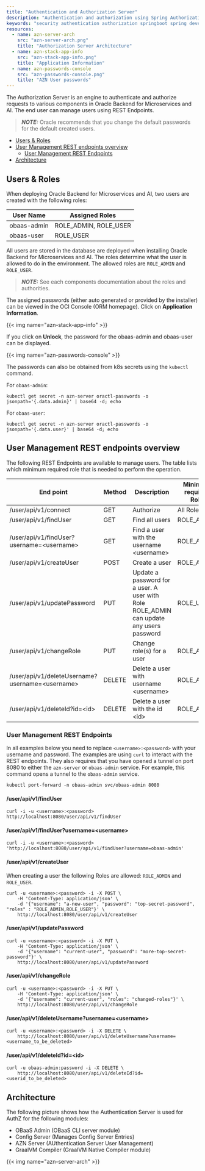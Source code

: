 ```yaml
---
title: "Authentication and Authorization Server"
description: "Authentication and authorization using Spring Authorization Server in Oracle Backend for Microservices and AI"
keywords: "security authentication authorization springboot spring development microservices development oracle backend"
resources:
  - name: azn-server-arch
    src: "azn-server-arch.png"
    title: "Authorization Server Architecture"
  - name: azn-stack-app-info
    src: "azn-stack-app-info.png"
    title: "Application Information"
  - name: azn-passwords-console
    src: "azn-passwords-console.png"
    title: "AZN User passwords"
---
```


The Authorization Server is an engine to authenticate and authorize requests to various components in Oracle Backend for Microservices and AI. The end user can manage users using REST Endpoints.

> **_NOTE:_** Oracle recommends that you change the default passwords for the default created users.

- [Users & Roles](#users--roles)
- [User Management REST endpoints overview](#user-management-rest-endpoints-overview)
  - [User Management REST Endpoints](#user-management-rest-endpoints)
- [Architecture](#architecture)

## Users & Roles

When deploying Oracle Backend for Microservices and AI, two users are created with the following roles:

| User Name     | Assigned Roles        |
|---------------|-----------------------|
| obaas-admin   | ROLE_ADMIN, ROLE_USER |
| obaas-user    | ROLE_USER             |

All users are stored in the database are deployed when installing Oracle Backend for Microservices and AI. The roles determine what the user is allowed to do in the environment. The allowed roles are `ROLE_ADMIN` and `ROLE_USER`.

> **_NOTE:_** See each components documentation about the roles and authorities.

The assigned passwords (either auto generated or provided by the installer) can be viewed in the OCI Console (ORM homepage). Click on **Application Information**.

<!-- spellchecker-disable -->
{{< img name="azn-stack-app-info" >}}
<!-- spellchecker-enable -->

If you click on **Unlock**, the password for the obaas-admin and obaas-user can be displayed.

<!-- spellchecker-disable -->
{{< img name="azn-passwords-console" >}}
<!-- spellchecker-enable -->

The passwords can also be obtained from k8s secrets using the `kubectl` command.

For `obaas-admin`:

```shell
kubectl get secret -n azn-server oractl-passwords -o jsonpath='{.data.admin}' | base64 -d; echo
```

For `obaas-user`:

```shell
kubectl get secret -n azn-server oractl-passwords -o jsonpath='{.data.user}' | base64 -d; echo
```

## User Management REST endpoints overview

The following REST Endpoints are available to manage users. The table lists which minimum required role that is needed to perform the operation.

| End point                                         | Method | Description                                     | Minimum required Role |
|---------------------------------------------------|--------|-------------------------------------------------|-----------------------|
| /user/api/v1/connect                              | GET    | Authorize                                       | All Roles             |
| /user/api/v1/findUser                             | GET    | Find all users                                  | ROLE_ADMIN            |
| /user/api/v1/findUser?username=\<username\>       | GET    | Find a user with the username \<username\>      | ROLE_ADMIN            |
| /user/api/v1/createUser                           | POST   | Create a user                                   | ROLE_ADMIN            |
| /user/api/v1/updatePassword                       | PUT    | Update a password for a user. A user with Role ROLE_ADMIN can update any users password | ROLE_USER |
| /user/api/v1/changeRole                           | PUT    | Change role(s) for a user                       | ROLE_ADMIN            |
| /user/api/v1/deleteUsername?username=\<username\> | DELETE | Delete a user with username \<username\>        | ROLE_ADMIN            |
| /user/api/v1/deleteId?id=\<id\>                   | DELETE | Delete a user with the id \<id\>                | ROLE_ADMIN            |

### User Management REST Endpoints

In all examples below you need to replace `<username>:<password>` with your username and password. The examples are using `curl` to interact with the REST endpoints. They also requires that you have opened a tunnel on port 8080 to either the `azn-server` or `obaas-admin` service. For example, this command opens a tunnel to the `obaas-admin` service.

```shell
kubectl port-forward -n obaas-admin svc/obaas-admin 8080
```

#### /user/api/v1/findUser

```shell
curl -i -u <username>:<password> http://localhost:8080/user/api/v1/findUser
```

#### /user/api/v1/findUser?username=\<username\>

```shell
curl -i -u <username>:<password> 'http://localhost:8080/user/api/v1/findUser?username=obaas-admin'
```

#### /user/api/v1/createUser

When creating a user the following Roles are allowed: `ROLE_ADMIN` and `ROLE_USER`.

```shell
curl -u <username>:<password> -i -X POST \
    -H 'Content-Type: application/json' \
    -d '{"username": "a-new-user", "password": "top-secret-password", "roles" : "ROLE_ADMIN,ROLE_USER"}' \
    http://localhost:8080/user/api/v1/createUser
```

#### /user/api/v1/updatePassword

```shell
curl -u <username>:<password> -i -X PUT \
    -H 'Content-Type: application/json' \
    -d '{"username": "current-user", "password": "more-top-secret-password"}' \
    http://localhost:8080/user/api/v1/updatePassword
```

#### /user/api/v1/changeRole

```shell
curl -u <username>:<password> -i -X PUT \
    -H 'Content-Type: application/json' \
    -d '{"username": "current-user", "roles": "changed-roles"}' \
    http://localhost:8080/user/api/v1/changeRole
```

#### /user/api/v1/deleteUsername?username=\<username\>

```shell
curl -u <username>:<password> -i -X DELETE \ 
    http://localhost:8080/user/api/v1/deleteUsername?username=<username_to_be_deleted>
```

#### /user/api/v1/deleteId?id=\<id\>

```shell
curl -u obaas-admin:password -i -X DELETE \
    http://localhost:8080/user/api/v1/deleteId?id=<userid_to_be_deleted>
```

## Architecture

The following picture shows how the Authentication Server is used for AuthZ for the following modules:

- OBaaS Admin (OBaaS CLI server module)
- Config Server (Manages Config Server Entries)
- AZN Server (AUthentication Server User Management)
- GraalVM Compiler (GraalVM Native Compiler module)

<!-- spellchecker-disable -->
{{< img name="azn-server-arch" >}}
<!-- spellchecker-enable -->
